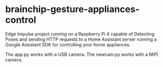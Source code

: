 # brainchip-gesture-appliances-control
Edge Impulse project running on a Raspberry Pi 4 capable of Detecting Poses and sending HTTP requests to a Home Assistant server running a Google Assistant SDK for controlling your home appliances.

The app.py works with a USB camera.
The newcam.py works with a MiPi camera.
